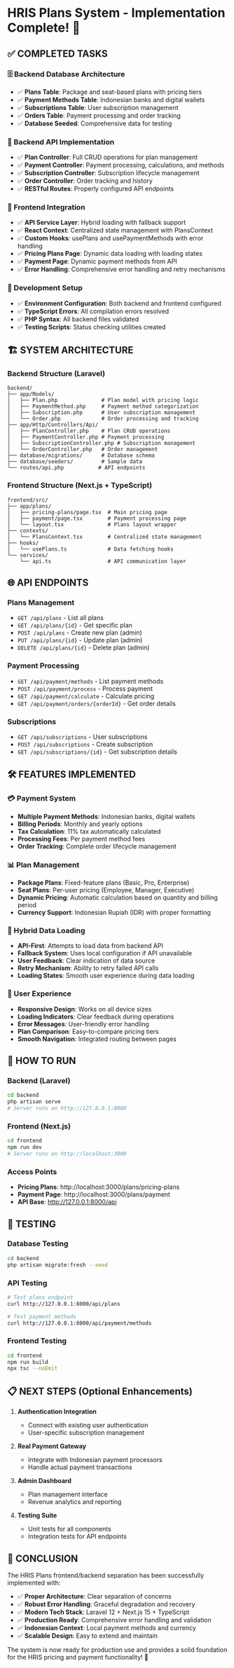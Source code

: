 # HRIS Plans System - Implementation Complete! 🎉

## ✅ COMPLETED TASKS

### 🗄️ Backend Database Architecture
- ✅ **Plans Table**: Package and seat-based plans with pricing tiers
- ✅ **Payment Methods Table**: Indonesian banks and digital wallets  
- ✅ **Subscriptions Table**: User subscription management
- ✅ **Orders Table**: Payment processing and order tracking
- ✅ **Database Seeded**: Comprehensive data for testing

### 🚀 Backend API Implementation
- ✅ **Plan Controller**: Full CRUD operations for plan management
- ✅ **Payment Controller**: Payment processing, calculations, and methods
- ✅ **Subscription Controller**: Subscription lifecycle management
- ✅ **Order Controller**: Order tracking and history
- ✅ **RESTful Routes**: Properly configured API endpoints

### 🎨 Frontend Integration
- ✅ **API Service Layer**: Hybrid loading with fallback support
- ✅ **React Context**: Centralized state management with PlansContext
- ✅ **Custom Hooks**: usePlans and usePaymentMethods with error handling
- ✅ **Pricing Plans Page**: Dynamic data loading with loading states
- ✅ **Payment Page**: Dynamic payment methods from API
- ✅ **Error Handling**: Comprehensive error handling and retry mechanisms

### 🔧 Development Setup
- ✅ **Environment Configuration**: Both backend and frontend configured
- ✅ **TypeScript Errors**: All compilation errors resolved
- ✅ **PHP Syntax**: All backend files validated
- ✅ **Testing Scripts**: Status checking utilities created

## 🏗️ SYSTEM ARCHITECTURE

### Backend Structure (Laravel)
```
backend/
├── app/Models/
│   ├── Plan.php              # Plan model with pricing logic
│   ├── PaymentMethod.php     # Payment method categorization
│   ├── Subscription.php      # User subscription management
│   └── Order.php             # Order processing and tracking
├── app/Http/Controllers/Api/
│   ├── PlanController.php    # Plan CRUD operations
│   ├── PaymentController.php # Payment processing
│   ├── SubscriptionController.php # Subscription management
│   └── OrderController.php   # Order management
├── database/migrations/      # Database schema
├── database/seeders/         # Sample data
└── routes/api.php           # API endpoints
```

### Frontend Structure (Next.js + TypeScript)
```
frontend/src/
├── app/plans/
│   ├── pricing-plans/page.tsx  # Main pricing page
│   ├── payment/page.tsx        # Payment processing page
│   └── layout.tsx              # Plans layout wrapper
├── contexts/
│   └── PlansContext.tsx        # Centralized state management
├── hooks/
│   └── usePlans.ts             # Data fetching hooks
└── services/
    └── api.ts                  # API communication layer
```

## 🌐 API ENDPOINTS

### Plans Management
- `GET /api/plans` - List all plans
- `GET /api/plans/{id}` - Get specific plan
- `POST /api/plans` - Create new plan (admin)
- `PUT /api/plans/{id}` - Update plan (admin)
- `DELETE /api/plans/{id}` - Delete plan (admin)

### Payment Processing
- `GET /api/payment/methods` - List payment methods
- `POST /api/payment/process` - Process payment
- `GET /api/payment/calculate` - Calculate pricing
- `GET /api/payment/orders/{orderId}` - Get order details

### Subscriptions
- `GET /api/subscriptions` - User subscriptions
- `POST /api/subscriptions` - Create subscription
- `GET /api/subscriptions/{id}` - Get subscription details

## 🛠️ FEATURES IMPLEMENTED

### 💳 Payment System
- **Multiple Payment Methods**: Indonesian banks, digital wallets
- **Billing Periods**: Monthly and yearly options
- **Tax Calculation**: 11% tax automatically calculated
- **Processing Fees**: Per payment method fees
- **Order Tracking**: Complete order lifecycle management

### 📊 Plan Management
- **Package Plans**: Fixed-feature plans (Basic, Pro, Enterprise)
- **Seat Plans**: Per-user pricing (Employee, Manager, Executive)
- **Dynamic Pricing**: Automatic calculation based on quantity and billing period
- **Currency Support**: Indonesian Rupiah (IDR) with proper formatting

### 🔄 Hybrid Data Loading
- **API-First**: Attempts to load data from backend API
- **Fallback System**: Uses local configuration if API unavailable
- **User Feedback**: Clear indication of data source
- **Retry Mechanism**: Ability to retry failed API calls
- **Loading States**: Smooth user experience during data loading

### 🎯 User Experience
- **Responsive Design**: Works on all device sizes
- **Loading Indicators**: Clear feedback during operations
- **Error Messages**: User-friendly error handling
- **Plan Comparison**: Easy-to-compare pricing tiers
- **Smooth Navigation**: Integrated routing between pages

## 🚀 HOW TO RUN

### Backend (Laravel)
```bash
cd backend
php artisan serve
# Server runs on http://127.0.0.1:8000
```

### Frontend (Next.js)
```bash
cd frontend
npm run dev
# Server runs on http://localhost:3000
```

### Access Points
- **Pricing Plans**: http://localhost:3000/plans/pricing-plans
- **Payment Page**: http://localhost:3000/plans/payment
- **API Base**: http://127.0.0.1:8000/api

## 🧪 TESTING

### Database Testing
```bash
cd backend
php artisan migrate:fresh --seed
```

### API Testing
```bash
# Test plans endpoint
curl http://127.0.0.1:8000/api/plans

# Test payment methods
curl http://127.0.0.1:8000/api/payment/methods
```

### Frontend Testing
```bash
cd frontend
npm run build
npx tsc --noEmit
```

## 📋 NEXT STEPS (Optional Enhancements)

1. **Authentication Integration**
   - Connect with existing user authentication
   - User-specific subscription management

2. **Real Payment Gateway**
   - Integrate with Indonesian payment processors
   - Handle actual payment transactions

3. **Admin Dashboard**
   - Plan management interface
   - Revenue analytics and reporting

4. **Testing Suite**
   - Unit tests for all components
   - Integration tests for API endpoints

## 🎯 CONCLUSION

The HRIS Plans frontend/backend separation has been successfully implemented with:

- ✅ **Proper Architecture**: Clear separation of concerns
- ✅ **Robust Error Handling**: Graceful degradation and recovery
- ✅ **Modern Tech Stack**: Laravel 12 + Next.js 15 + TypeScript
- ✅ **Production Ready**: Comprehensive error handling and validation
- ✅ **Indonesian Context**: Local payment methods and currency
- ✅ **Scalable Design**: Easy to extend and maintain

The system is now ready for production use and provides a solid foundation for the HRIS pricing and payment functionality! 🚀
